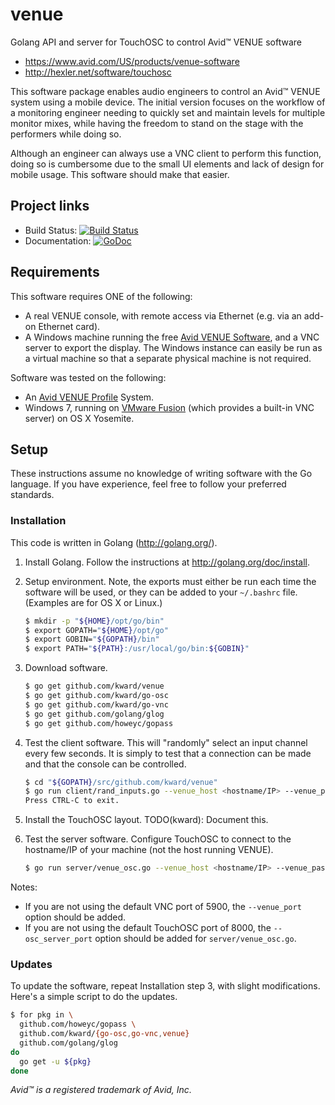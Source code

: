 # venue

Golang API and server for TouchOSC to control Avid™ VENUE software

- <https://www.avid.com/US/products/venue-software>
- <http://hexler.net/software/touchosc>

This software package enables audio engineers to control an Avid™ VENUE system
using a mobile device. The initial version focuses on the workflow of a
monitoring engineer needing to quickly set and maintain levels for multiple
monitor mixes, while having the freedom to stand on the stage with the
performers while doing so.

Although an engineer can always use a VNC client to perform this function,
doing so is cumbersome due to the small UI elements and lack of design for
mobile usage. This software should make that easier.

## Project links

- Build Status:  [![Build Status][CIStatus]][CIProject]
- Documentation: [![GoDoc][GoDocStatus]][GoDoc]

## Requirements

This software requires ONE of the following:

- A real VENUE console, with remote access via Ethernet (e.g. via an add-on
  Ethernet card).
- A Windows machine running the free [Avid VENUE Software][VENUE], and a VNC
  server to export the display. The Windows instance can easily be run as a
  virtual machine so that a separate physical machine is not required.

Software was tested on the following:

- An [Avid VENUE Profile][Profile] System.
- Windows 7, running on [VMware Fusion][Fusion] (which provides a built-in VNC
  server) on OS X Yosemite.

## Setup

These instructions assume no knowledge of writing software with the Go language.
If you have  experience, feel free to follow your preferred standards.

### Installation

This code is written in Golang (<http://golang.org/>).

1. Install Golang. Follow the instructions at <http://golang.org/doc/install>.
2. Setup environment. Note, the exports must either be run each time the
   software will be used, or they can be added to your `~/.bashrc` file.
   (Examples are for OS X or Linux.)

    ```sh
    $ mkdir -p "${HOME}/opt/go/bin"
    $ export GOPATH="${HOME}/opt/go"
    $ export GOBIN="${GOPATH}/bin"
    $ export PATH="${PATH}:/usr/local/go/bin:${GOBIN}"
    ```

3. Download software.

    ```sh
    $ go get github.com/kward/venue
    $ go get github.com/kward/go-osc
    $ go get github.com/kward/go-vnc
    $ go get github.com/golang/glog
    $ go get github.com/howeyc/gopass
    ```

4. Test the client software. This will "randomly" select an input channel every
   few seconds. It is simply to test that a connection can be made and that the
   console can be controlled.

    ```sh
    $ cd "${GOPATH}/src/github.com/kward/venue"
    $ go run client/rand_inputs.go --venue_host <hostname/IP> --venue_passwd <passwd>
    Press CTRL-C to exit.
    ```

5. Install the TouchOSC layout. TODO(kward): Document this.

6. Test the server software. Configure TouchOSC to connect to the hostname/IP
   of your machine (not the host running VENUE).

   ```sh
   $ go run server/venue_osc.go --venue_host <hostname/IP> --venue_passwd <passwd>
   ```

Notes:

- If you are not using the default VNC port of 5900, the `--venue_port` option
  should be added.
- If you are not using the default TouchOSC port of 8000, the
  `--osc_server_port` option should be added for `server/venue_osc.go`.

### Updates

To update the software, repeat Installation step 3, with slight modifications.
Here's a simple script to do the updates.

```sh
$ for pkg in \
  github.com/howeyc/gopass \
  github.com/kward/{go-osc,go-vnc,venue}
  github.com/golang/glog
do
  go get -u ${pkg}
done
```

_Avid™ is a registered trademark of Avid, Inc._

<!--- Links -->
[Fusion]: http://www.vmware.com/products/fusion/
[Profile]: https://www.avid.com/US/products/profile-system
[VENUE]: http://www.avid.com/us/products/venue-software

[CIProject]: https://travis-ci.org/kward/venue
[CIStatus]: https://travis-ci.org/kward/venue.png?branch=master

[GoDoc]: https://godoc.org/github.com/kward/venue
[GoDocStatus]: https://godoc.org/github.com/kward/venue?status.svg
